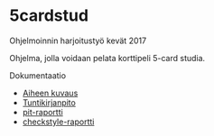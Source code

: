 ﻿# 5cardstud
Ohjelmoinnin harjoitustyö kevät 2017

Ohjelma, jolla voidaan pelata korttipeli 5-card studia.

Dokumentaatio
- [Aiheen kuvaus](dokumentaatio/aiheenKuvausJaRakenne.md)
- [Tuntikirjanpito](dokumentaatio/tuntiKirjanPito.md)
- [pit-raportti](https://htmlpreview.github.io/?https://github.com/tixti/5cardstud/blob/master/dokumentaatio/pit/201704272131/index.html)
- [checkstyle-raportti](https://htmlpreview.github.io/?https://github.com/tixti/5cardstud/blob/master/dokumentaatio/checkstyle/checkstyle.html)
